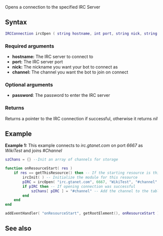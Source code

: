 Opens a connection to the specified IRC Server

Syntax
------

``` lua
IRCConnection ircOpen ( string hostname, int port, string nick, string channel, [ string password = ""] )
```

### Required arguments

-   **hostname:** The IRC server to connect to
-   **port:** The IRC server port
-   **nick:** The nickname you want your bot to connect as
-   **channel:** The channel you want the bot to join on connect

### Optional arguments

-   **password**: The password to enter the IRC server

### Returns

Returns a pointer to the IRC connection if successful, otherwise it returns *nil*

Example
-------

**Example 1:** This example connects to *irc.gtanet.com* on port *6667* as *WikiTest* and joins *\#Channel*

``` lua
szChans = {} --Init an array of channels for storage

function onResourceStart( res )
    if res == getThisResource() then -- If the starting resource is this one
        ircInit( ) -- Initialize the module for this resource
        pIRC = ircOpen( "irc.gtanet.com", 6667, "WikiTest", "#channel" ) -- Open the IRC connection
        if pIRC then -- If opening connection was successful
            szChans[ pIRC ] = "#channel" -- Add the channel to the table
        end
    end
end

addEventHandler( "onResourceStart", getRootElement(), onResourceStart )
```

See also
--------
